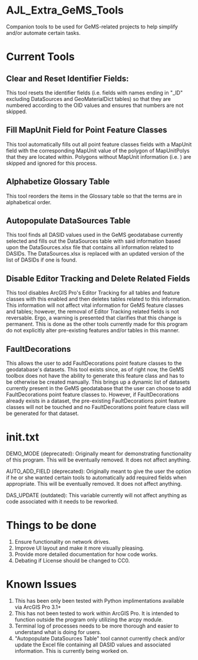 # AJL_Extra_GeMS_Tools
Companion tools to be used for GeMS-related projects to help simplify and/or automate certain tasks.

# Current Tools

## Clear and Reset Identifier Fields:

This tool resets the identifier fields (i.e. fields with names ending in "_ID" excluding DataSources and GeoMaterialDict tables) so that they are numbered according to the OID values and ensures that numbers are not skipped.

## Fill MapUnit Field for Point Feature Classes

This tool automatically fills out all point feature classes fields with a MapUnit field with the corresponding MapUnit value of the polygon of MapUnitPolys that they are located within. Polygons without MapUnit information (i.e. <Null>) are skipped and ignored for this process.

## Alphabetize Glossary Table

This tool reorders the items in the Glossary table so that the terms are in alphabetical order.

## Autopopulate DataSources Table

This tool finds all DASID values used in the GeMS geodatabase currently selected and fills out the DataSources table with said information based upon the DataSources.xlsx file that contains all information related to DASIDs. The DataSources.xlsx is replaced with an updated version of the list of DASIDs if one is found.

## Disable Editor Tracking and Delete Related Fields

This tool disables ArcGIS Pro's Editor Tracking for all tables and feature classes with this enabled and then deletes tables related to this information. This information will not affect vital information for GeMS feature classes and tables; however, the removal of Editor Tracking related fields is not reversable. Ergo, a warning is presented that clarifies that this change is permanent. This is done as the other tools currently made for this program do not explicitly alter pre-existing features and/or tables in this manner.

## FaultDecorations
This allows the user to add FaultDecorations point feature classes to the geodatabase's datasets. This tool exists since, as of right now, the GeMS toolbox does not have the ability to generate this feature class and has to be otherwise be created manually. This brings up a dynamic list of datasets currently present in the GeMS geodatabase that the user can choose to add FaultDecorations point feature classes to. However, if FaultDecorations already exists in a dataset, the pre-existing FaultDecorations point feature classes will not be touched and no FaultDecorations point feature class will be generated for that dataset.

# init.txt

DEMO_MODE (deprecated): Originally meant for demonstrating functionality of this program. This will be eventually removed. It does not affect anything.

AUTO_ADD_FIELD (deprecated): Originally meant to give the user the option if he or she wanted certain tools to automatically add required fields when appropriate. This will be eventually removed. It does not affect anything.

DAS_UPDATE (outdated): This variable currently will not affect anything as code associated with it needs to be reworked.

# Things to be done
1) Ensure functionality on network drives.
2) Improve UI layout and make it more visually pleasing.
3) Provide more detailed documentation for how code works.
4) Debating if License should be changed to CC0.


# Known Issues
1) This has been only been tested with Python implimentations available via ArcGIS Pro 3.1+
2) This has not been tested to work within ArcGIS Pro. It is intended to function outside the program only utilizing the arcpy module.
3) Terminal log of processes needs to be more thorough and easier to understand what is doing for users.
4) "Autopopulate DataSources Table" tool cannot currently check and/or update the Excel file containing all DASID values and associated information. This is currently being worked on.
